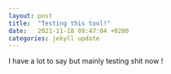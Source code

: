 ```yaml
---
layout: post
title:  "Testing this tool!"
date:   2021-11-18 09:47:04 +0200
categories: jekyll update
---
```

I have a lot to say but mainly testing shit now !